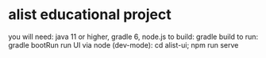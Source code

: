 # alist educational project
you will need: java 11 or higher, gradle 6, node.js
to build: gradle build
to run: gradle bootRun
run UI via node (dev-mode): cd alist-ui; npm run serve
